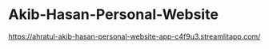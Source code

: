# Akib-Hasan-Personal-Website

https://ahratul-akib-hasan-personal-website-app-c4f9u3.streamlitapp.com/
